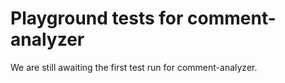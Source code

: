 # Playground tests for comment-analyzer
We are still awaiting the first test run for comment-analyzer.
